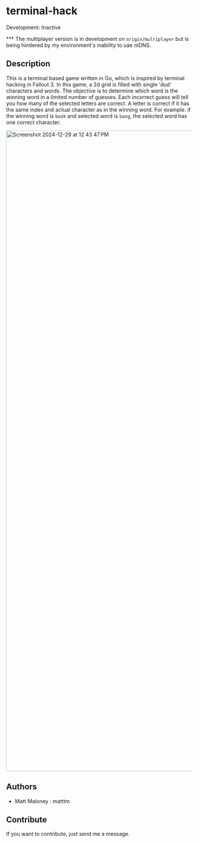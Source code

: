 # terminal-hack

Development: Inactive

*** The multiplayer version is in development on `origin/mulriplayer` but is being hindered by my environment's inability to uae mDNS.

## Description

This is a terminal based game written in Go, which is inspired by terminal hacking in Fallout 3. In this game, a 2d grid is filled with single 'dud' characters and words. The objective is to determine which word is the winning word in a limited number of guesses. Each incorrect guess will tell you how many of the selected letters are correct. A letter is correct if it has the same index and actual character as in the winning word. For example. if the winning word is `book` and selected word is `bang`, the selected word has one correct character.

<img width="1728" alt="Screenshot 2024-12-29 at 12 43 47 PM" src="https://github.com/user-attachments/assets/d285eb01-1a59-4f7a-b3de-99a8e0336ee2" />

## Authors

-   Matt Maloney : matttm

## Contribute

If you want to contribute, just send me a message.
